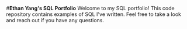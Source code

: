 #**Ethan Yang's SQL Portfolio**
Welcome to my SQL portfolio! This code repository contains examples of SQL I've written. Feel free to take a look and reach out if you have any questions.

